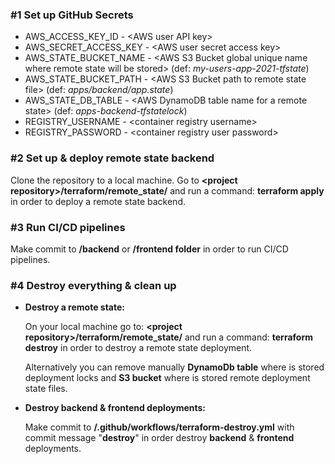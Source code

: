 

### #1 Set up GitHub Secrets

 - AWS_ACCESS_KEY_ID - &#x3c;AWS user API key&#62;    
 - AWS_SECRET_ACCESS_KEY - &#x3c;AWS user secret access key&#62;     
 - AWS_STATE_BUCKET_NAME - &#x3c;AWS S3 Bucket global unique name where remote state will be stored&#62; (def: *my-users-app-2021-tfstate*)    
 - AWS_STATE_BUCKET_PATH - &#x3c;AWS S3 Bucket path to remote state file&#62; (def: *apps/backend/app.state*)    
 - AWS_STATE_DB_TABLE - &#x3c;AWS DynamoDB table name for a remote state&#62; (def: *apps-backend-tfstatelock*)    
 - REGISTRY_USERNAME - &#x3c;container registry username&#62;    
 - REGISTRY_PASSWORD - &#x3c;container registry user password&#62;

### #2 Set up & deploy remote state backend
Clone the repository to a local machine.
Go to **&#x3c;project repository&#62;/terraform/remote_state/** and run a command: **terraform apply** in order to deploy a remote state backend.


### #3 Run CI/CD pipelines
Make commit to **/backend** or **/frontend folder** in order to run CI/CD pipelines.


### #4 Destroy everything & clean up

 - **Destroy a remote state:**
 
   On your local machine go to: **&#x3c;project repository&#62;/terraform/remote_state/** and run a command: **terraform destroy** in order to destroy a remote state deployment.
   
   Alternatively you can remove manually **DynamoDb table** where is stored deployment locks and **S3 bucket** where is stored remote deployment state files.

 - **Destroy backend & frontend deployments:**
 
   Make commit to **/.github/workflows/terraform-destroy.yml** with commit message "**destroy**" in order destroy **backend** & **frontend** deployments.

